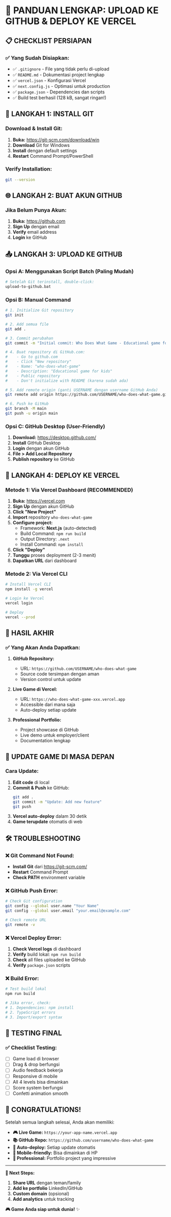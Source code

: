 # 🚀 PANDUAN LENGKAP: UPLOAD KE GITHUB & DEPLOY KE VERCEL

## 📋 CHECKLIST PERSIAPAN

### ✅ Yang Sudah Disiapkan:
- ✅ `.gitignore` - File yang tidak perlu di-upload
- ✅ `README.md` - Dokumentasi project lengkap
- ✅ `vercel.json` - Konfigurasi Vercel
- ✅ `next.config.js` - Optimasi untuk production
- ✅ `package.json` - Dependencies dan scripts
- ✅ Build test berhasil (128 kB, sangat ringan!)

## 🔧 LANGKAH 1: INSTALL GIT

### Download & Install Git:
1. **Buka:** https://git-scm.com/download/win
2. **Download** Git for Windows
3. **Install** dengan default settings
4. **Restart** Command Prompt/PowerShell

### Verify Installation:
```bash
git --version
```

## 🌐 LANGKAH 2: BUAT AKUN GITHUB

### Jika Belum Punya Akun:
1. **Buka:** https://github.com
2. **Sign Up** dengan email
3. **Verify** email address
4. **Login** ke GitHub

## 📤 LANGKAH 3: UPLOAD KE GITHUB

### Opsi A: Menggunakan Script Batch (Paling Mudah)
```bash
# Setelah Git terinstall, double-click:
upload-to-github.bat
```

### Opsi B: Manual Command
```bash
# 1. Initialize Git repository
git init

# 2. Add semua file
git add .

# 3. Commit perubahan
git commit -m "Initial commit: Who Does What Game - Educational game for kids"

# 4. Buat repository di GitHub.com:
#    - Go to github.com
#    - Click "New repository"
#    - Name: "who-does-what-game"
#    - Description: "Educational game for kids"
#    - Public repository
#    - Don't initialize with README (karena sudah ada)

# 5. Add remote origin (ganti USERNAME dengan username GitHub Anda)
git remote add origin https://github.com/USERNAME/who-does-what-game.git

# 6. Push ke GitHub
git branch -M main
git push -u origin main
```

### Opsi C: GitHub Desktop (User-Friendly)
1. **Download:** https://desktop.github.com/
2. **Install** GitHub Desktop
3. **Login** dengan akun GitHub
4. **File > Add Local Repository**
5. **Publish repository** ke GitHub

## 🚀 LANGKAH 4: DEPLOY KE VERCEL

### Metode 1: Via Vercel Dashboard (RECOMMENDED)

1. **Buka:** https://vercel.com
2. **Sign Up** dengan akun GitHub
3. **Click "New Project"**
4. **Import** repository `who-does-what-game`
5. **Configure project:**
   - Framework: **Next.js** (auto-detected)
   - Build Command: `npm run build`
   - Output Directory: `.next`
   - Install Command: `npm install`
6. **Click "Deploy"**
7. **Tunggu** proses deployment (2-3 menit)
8. **Dapatkan URL** dari dashboard

### Metode 2: Via Vercel CLI
```bash
# Install Vercel CLI
npm install -g vercel

# Login ke Vercel
vercel login

# Deploy
vercel --prod
```

## 🎯 HASIL AKHIR

### ✅ Yang Akan Anda Dapatkan:

1. **GitHub Repository:**
   - URL: `https://github.com/USERNAME/who-does-what-game`
   - Source code tersimpan dengan aman
   - Version control untuk update

2. **Live Game di Vercel:**
   - URL: `https://who-does-what-game-xxx.vercel.app`
   - Accessible dari mana saja
   - Auto-deploy setiap update

3. **Professional Portfolio:**
   - Project showcase di GitHub
   - Live demo untuk employer/client
   - Documentation lengkap

## 🔄 UPDATE GAME DI MASA DEPAN

### Cara Update:
1. **Edit code** di local
2. **Commit & Push** ke GitHub:
   ```bash
   git add .
   git commit -m "Update: Add new feature"
   git push
   ```
3. **Vercel auto-deploy** dalam 30 detik
4. **Game terupdate** otomatis di web

## 🛠️ TROUBLESHOOTING

### ❌ Git Command Not Found:
- **Install Git** dari https://git-scm.com/
- **Restart** Command Prompt
- **Check PATH** environment variable

### ❌ GitHub Push Error:
```bash
# Check Git configuration
git config --global user.name "Your Name"
git config --global user.email "your.email@example.com"

# Check remote URL
git remote -v
```

### ❌ Vercel Deploy Error:
1. **Check Vercel logs** di dashboard
2. **Verify** build lokal: `npm run build`
3. **Check** all files uploaded ke GitHub
4. **Verify** `package.json` scripts

### ❌ Build Error:
```bash
# Test build lokal
npm run build

# Jika error, check:
# 1. Dependencies: npm install
# 2. TypeScript errors
# 3. Import/export syntax
```

## 📱 TESTING FINAL

### ✅ Checklist Testing:
- [ ] Game load di browser
- [ ] Drag & drop berfungsi
- [ ] Audio feedback bekerja
- [ ] Responsive di mobile
- [ ] All 4 levels bisa dimainkan
- [ ] Score system berfungsi
- [ ] Confetti animation smooth

## 🎉 CONGRATULATIONS!

Setelah semua langkah selesai, Anda akan memiliki:

- **🎮 Live Game:** `https://your-app-name.vercel.app`
- **📚 GitHub Repo:** `https://github.com/username/who-does-what-game`
- **🚀 Auto-deploy:** Setiap update otomatis
- **📱 Mobile-friendly:** Bisa dimainkan di HP
- **🌟 Professional:** Portfolio project yang impressive

---

**🎯 Next Steps:**
1. **Share URL** dengan teman/family
2. **Add ke portfolio** LinkedIn/GitHub
3. **Custom domain** (opsional)
4. **Add analytics** untuk tracking

**🎮 Game Anda siap untuk dunia!** ✨
